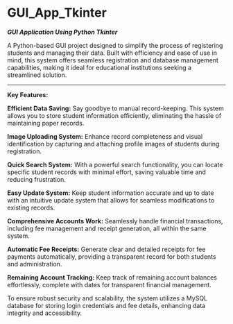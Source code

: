# GUI_App_Tkinter
_**GUI Application Using Python Tkinter**_

A Python-based GUI project designed to simplify the process of registering students and managing their data. Built with efficiency and ease of use in mind, this system offers seamless registration and database management capabilities, making it ideal for educational institutions seeking a streamlined solution.
______________________________________________________________________________________________________________________________________________________________________________________________________________________________
****Key Features:****

**Efficient Data Saving:** Say goodbye to manual record-keeping. This system allows you to store student information efficiently, eliminating the hassle of maintaining paper records.

**Image Uploading System:** Enhance record completeness and visual identification by capturing and attaching profile images of students during registration.

**Quick Search System:** With a powerful search functionality, you can locate specific student records with minimal effort, saving valuable time and reducing frustration.

**Easy Update System:** Keep student information accurate and up to date with an intuitive update system that allows for seamless modifications to existing records.

**Comprehensive Accounts Work:** Seamlessly handle financial transactions, including fee management and receipt generation, all within the same system.

**Automatic Fee Receipts:** Generate clear and detailed receipts for fee payments automatically, providing a transparent record for both students and administration.

**Remaining Account Tracking:** Keep track of remaining account balances effortlessly, complete with dates for transparent financial management.

To ensure robust security and scalability, the system utilizes a MySQL database for storing login credentials and fee details, enhancing data integrity and accessibility.

